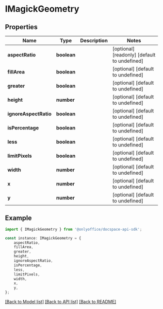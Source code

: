 # IMagickGeometry


## Properties

Name | Type | Description | Notes
------------ | ------------- | ------------- | -------------
**aspectRatio** | **boolean** |  | [optional] [readonly] [default to undefined]
**fillArea** | **boolean** |  | [optional] [default to undefined]
**greater** | **boolean** |  | [optional] [default to undefined]
**height** | **number** |  | [optional] [default to undefined]
**ignoreAspectRatio** | **boolean** |  | [optional] [default to undefined]
**isPercentage** | **boolean** |  | [optional] [default to undefined]
**less** | **boolean** |  | [optional] [default to undefined]
**limitPixels** | **boolean** |  | [optional] [default to undefined]
**width** | **number** |  | [optional] [default to undefined]
**x** | **number** |  | [optional] [default to undefined]
**y** | **number** |  | [optional] [default to undefined]

## Example

```typescript
import { IMagickGeometry } from '@onlyoffice/docspace-api-sdk';

const instance: IMagickGeometry = {
    aspectRatio,
    fillArea,
    greater,
    height,
    ignoreAspectRatio,
    isPercentage,
    less,
    limitPixels,
    width,
    x,
    y,
};
```

[[Back to Model list]](../README.md#documentation-for-models) [[Back to API list]](../README.md#documentation-for-api-endpoints) [[Back to README]](../README.md)
